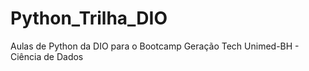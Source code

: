 # Python_Trilha_DIO
 Aulas de Python da DIO para o Bootcamp Geração Tech Unimed-BH - Ciência de Dados

